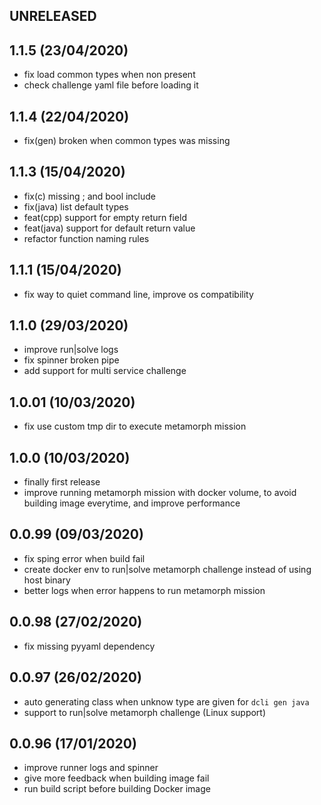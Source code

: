 
## UNRELEASED

## 1.1.5 (23/04/2020)
* fix load common types when non present
* check challenge yaml file before loading it

## 1.1.4 (22/04/2020)
* fix(gen) broken when common types was missing

## 1.1.3 (15/04/2020)
* fix(c) missing ; and bool include
* fix(java) list default types
* feat(cpp) support for empty return field
* feat(java) support for default return value
* refactor function naming rules

## 1.1.1 (15/04/2020)
* fix way to quiet command line, improve os compatibility

## 1.1.0 (29/03/2020)
* improve run|solve logs
* fix spinner broken pipe
* add support for multi service challenge

## 1.0.01 (10/03/2020)
* fix use custom tmp dir to execute metamorph mission

## 1.0.0 (10/03/2020)
* finally first release
* improve running metamorph mission with docker volume, to avoid building image everytime, and improve performance

## 0.0.99 (09/03/2020)
* fix sping error when build fail
* create docker env to run|solve metamorph challenge instead of using host binary
* better logs when error happens to run metamorph mission

## 0.0.98 (27/02/2020)
* fix missing pyyaml dependency

## 0.0.97 (26/02/2020)
* auto generating class when unknow type are given for `dcli gen java`
* support to run|solve metamorph challenge (Linux support)
 
## 0.0.96 (17/01/2020)
* improve runner logs and spinner
* give more feedback when building image fail
* run build script before building Docker image
